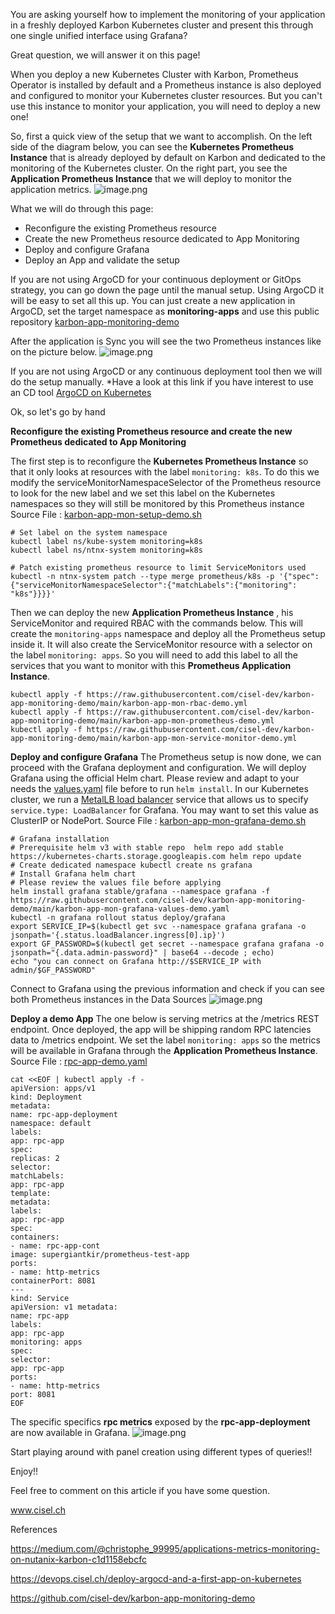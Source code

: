 You are asking yourself how to implement the monitoring of your application in a freshly deployed Karbon Kubernetes cluster and present this through one single unified interface using Grafana?

Great question, we will answer it on this page!

When you deploy a new Kubernetes Cluster with Karbon, Prometheus Operator is installed by default and a Prometheus instance is also deployed and configured to monitor your Kubernetes cluster resources. But you can't use this instance to monitor your application, you will need to deploy a new one!

So, first a quick view of the setup that we want to accomplish.
On the left side of the diagram below, you can see the **Kubernetes Prometheus Instance** that is already deployed by default on Karbon and dedicated to the monitoring of the Kubernetes cluster. 
On the right part, you see the **Application Prometheus Instance** that we will deploy to monitor the application metrics. 
![image.png](https://cdn.hashnode.com/res/hashnode/image/upload/v1612271840805/HoJdnubkS.png)

What we will do through this page:
- Reconfigure the existing Prometheus resource 
- Create the new Prometheus resource dedicated to App Monitoring
- Deploy and configure Grafana
- Deploy an App and validate the setup

If you are not using ArgoCD for your continuous deployment or GitOps strategy, you can go down the page until the manual setup.
Using ArgoCD it will be easy to set all this up. You can just create a new application in ArgoCD, set the target namespace as **monitoring-apps** and use this public repository [karbon-app-monitoring-demo](https://github.com/cisel-dev/karbon-app-monitoring-demo)

After the application is Sync you will see the two Prometheus instances like on the picture below.
![image.png](https://cdn.hashnode.com/res/hashnode/image/upload/v1612273936972/OhA9J1tnV.png)

If you are not using ArgoCD or any continuous deployment tool then we will do the setup manually.
*Have a look at this link if you have interest to use an CD tool [ArgoCD on Kubernetes](https://devops.cisel.ch/deploy-argocd-and-a-first-app-on-kubernetes)

Ok, so let's go by hand

**Reconfigure the existing Prometheus resource and create the new Prometheus dedicated to App Monitoring**

The first step is to reconfigure the **Kubernetes Prometheus Instance** so that it only looks at resources with the label ```monitoring: k8s```. To do this we modify the serviceMonitorNamespaceSelector of the Prometheus resource to look for the new label and we set this label on the Kubernetes namespaces so they will still be monitored by this Prometheus instance Source File : [karbon-app-mon-setup-demo.sh](https://raw.githubusercontent.com/cisel-dev/karbon-app-monitoring-demo/main/karbon-app-mon-setup-demo.sh) 
```
# Set label on the system namespace 
kubectl label ns/kube-system monitoring=k8s 
kubectl label ns/ntnx-system monitoring=k8s

# Patch existing prometheus resource to limit ServiceMonitors used 
kubectl -n ntnx-system patch --type merge prometheus/k8s -p '{"spec":{"serviceMonitorNamespaceSelector":{"matchLabels":{"monitoring": "k8s"}}}}' 
```
Then we can deploy the new **Application Prometheus Instance** , his ServiceMonitor and required RBAC with the commands below. This will create the ```monitoring-apps``` namespace and deploy all the Prometheus setup inside it. It will also create the ServiceMonitor resource with a selector on the label ```monitoring: apps```. So you will need to add this label to all the services that you want to monitor with this **Prometheus Application Instance**.
```
kubectl apply -f https://raw.githubusercontent.com/cisel-dev/karbon-app-monitoring-demo/main/karbon-app-mon-rbac-demo.yml 
kubectl apply -f https://raw.githubusercontent.com/cisel-dev/karbon-app-monitoring-demo/main/karbon-app-mon-prometheus-demo.yml 
kubectl apply -f https://raw.githubusercontent.com/cisel-dev/karbon-app-monitoring-demo/main/karbon-app-mon-service-monitor-demo.yml 
```
**Deploy and configure Grafana**
The Prometheus setup is now done, we can proceed with the Grafana deployment and configuration. We will deploy Grafana using the official Helm chart.
Please review and adapt to your needs the [values.yaml](https://raw.githubusercontent.com/cisel-dev/karbon-app-monitoring-demo/main/karbon-app-mon-grafana-values-demo.yaml) file before to run ```helm install```. In our Kubernetes cluster, we run a [MetalLB load balancer](https://devops.cisel.ch/deploy-metallb-as-an-on-prem-load-balancer-for-your-kubernetes-services) service that allows us to specify ```service.type: LoadBalancer``` for Grafana. You may want to set this value as ClusterIP or NodePort.
Source File : [karbon-app-mon-grafana-demo.sh](https://raw.githubusercontent.com/cisel-dev/karbon-app-monitoring-demo/main/karbon-app-mon-grafana-demo.sh) 

```
# Grafana installation
# Prerequisite helm v3 with stable repo  helm repo add stable https://kubernetes-charts.storage.googleapis.com helm repo update
# Create dedicated namespace kubectl create ns grafana
# Install Grafana helm chart
# Please review the values file before applying 
helm install grafana stable/grafana --namespace grafana -f https://raw.githubusercontent.com/cisel-dev/karbon-app-monitoring-demo/main/karbon-app-mon-grafana-values-demo.yaml 
kubectl -n grafana rollout status deploy/grafana 
export SERVICE_IP=$(kubectl get svc --namespace grafana grafana -o jsonpath='{.status.loadBalancer.ingress[0].ip}') 
export GF_PASSWORD=$(kubectl get secret --namespace grafana grafana -o jsonpath="{.data.admin-password}" | base64 --decode ; echo) 
echo "you can connect on Grafana http://$SERVICE_IP with admin/$GF_PASSWORD" 
```

Connect to Grafana using the previous information and check if you can see both Prometheus instances in the Data Sources ![image.png](https://cdn.hashnode.com/res/hashnode/image/upload/v1612278927172/d4jGEz7cv.png)

**Deploy a demo App**
The one below is serving metrics at the /metrics REST endpoint. Once deployed, the app will be shipping random RPC latencies data to /metrics endpoint. We set the label ```monitoring: apps``` so the metrics will be available in Grafana through the **Application Prometheus Instance**. 
Source File : [rpc-app-demo.yaml](https://raw.githubusercontent.com/cisel-dev/karbon-app-monitoring-demo/main/rpc-app-demo.yaml) 
```
cat <<EOF | kubectl apply -f - 
apiVersion: apps/v1 
kind: Deployment 
metadata:   
name: rpc-app-deployment   
namespace: default   
labels:     
app: rpc-app 
spec:   
replicas: 2   
selector:     
matchLabels:       
app: rpc-app   
template:     
metadata:       
labels:         
app: rpc-app     
spec:       
containers:
- name: rpc-app-cont         
image: supergiantkir/prometheus-test-app         
ports:
- name: http-metrics           
containerPort: 8081
---
kind: Service 
apiVersion: v1 metadata:   
name: rpc-app   
labels:     
app: rpc-app     
monitoring: apps 
spec:   
selector:     
app: rpc-app   
ports:
- name: http-metrics     
port: 8081
EOF 
```
The specific specifics **rpc metrics** exposed by the **rpc-app-deployment** are now available in Grafana.
![image.png](https://cdn.hashnode.com/res/hashnode/image/upload/v1612336564270/ElXvkf5zE.png)

Start playing around with panel creation using different types of queries!!

Enjoy!!

Feel free to comment on this article if you have some question.

www.cisel.ch 

References

https://medium.com/@christophe_99995/applications-metrics-monitoring-on-nutanix-karbon-c1d1158ebcfc  

https://devops.cisel.ch/deploy-argocd-and-a-first-app-on-kubernetes

https://github.com/cisel-dev/karbon-app-monitoring-demo
